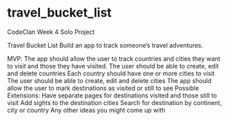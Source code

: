 # travel_bucket_list
CodeClan Week 4 Solo Project

Travel Bucket List
Build an app to track someone’s travel adventures.

MVP:
The app should allow the user to track countries and cities they want to visit and those they have visited.
The user should be able to create, edit and delete countries
Each country should have one or more cities to visit
The user should be able to create, edit and delete cities
The app should allow the user to mark destinations as visited or still to see
Possible Extensions:
Have separate pages for destinations visited and those still to visit
Add sights to the destination cities
Search for destination by continent, city or country
Any other ideas you might come up with
